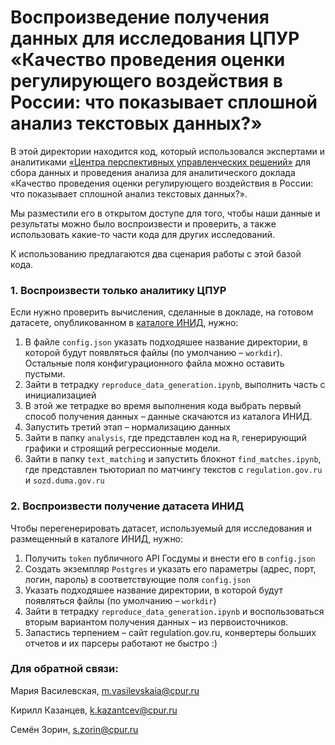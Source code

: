 
# Воспроизведение получения данных для исследования ЦПУР «Качество проведения оценки регулирующего воздействия в России: что показывает сплошной анализ текстовых данных?»

В этой директории находится код, который использовался экспертами и аналитиками [«Центра перспективных управленческих решений»](https://cpur.ru/research/) для сбора данных и проведения анализа для аналитического доклада «Качество проведения оценки регулирующего воздействия в России: что показывает сплошной анализ текстовых данных?».

Мы разместили его в открытом доступе для того, чтобы наши данные и результаты можно было воспроизвести и проверить, а также использовать какие-то части кода для других исследований. 

К использованию предлагаются два сценария работы с этой базой кода.

### 1. Воспроизвести только аналитику ЦПУР

Если нужно проверить вычисления, сделанные в докладе, на готовом датасете, опубликованном в [каталоге ИНИД](https://data-in.ru/), нужно:
1. В файле `config.json` указать подходяшее название директории, в которой будут появляться файлы (по умолчанию – `workdir`). Остальные поля конфигурационного файла можно оставить пустыми.
2. Зайти в тетрадку `reproduce_data_generation.ipynb`, выполнить часть с инициализацией
3. В этой же тетрадке во время выполнения кода выбрать первый способ получения данных – данные скачаются из каталога ИНИД.
4. Запустить третий этап – нормализацию данных
5. Зайти в папку `analysis`, где представлен код на `R`, генерирующий графики и строящий регрессионные модели.
6. Зайти в папку `text_matching` и запустить блокнот `find_matches.ipynb`, где представлен тьюториал по матчингу текстов с `regulation.gov.ru` и `sozd.duma.gov.ru`

### 2. Воспроизвести получение датасета ИНИД

Чтобы перегенерировать датасет, используемый для исследования и размещенный в каталоге ИНИД, нужно:
1. Получить `token` публичного API Госдумы и внести его в `config.json`
2. Создать экземпляр `Postgres` и указать его параметры (адрес, порт, логин, пароль) в соответствующие поля `config.json`
3. Указать подходяшее название директории, в которой будут появляться файлы (по умолчанию – `workdir`)
4. Зайти в тетрадку `reproduce_data_generation.ipynb` и воспользоваться вторым вариантом получения данных – из первоисточников.
5. Запастись терпением – сайт regulation.gov.ru, конвертеры больших отчетов и их парсеры работают не быстро :)

### Для обратной связи:

Мария Василевская, m.vasilevskaia@cpur.ru

Кирилл Казанцев, k.kazantcev@cpur.ru

Семён Зорин, s.zorin@cpur.ru
